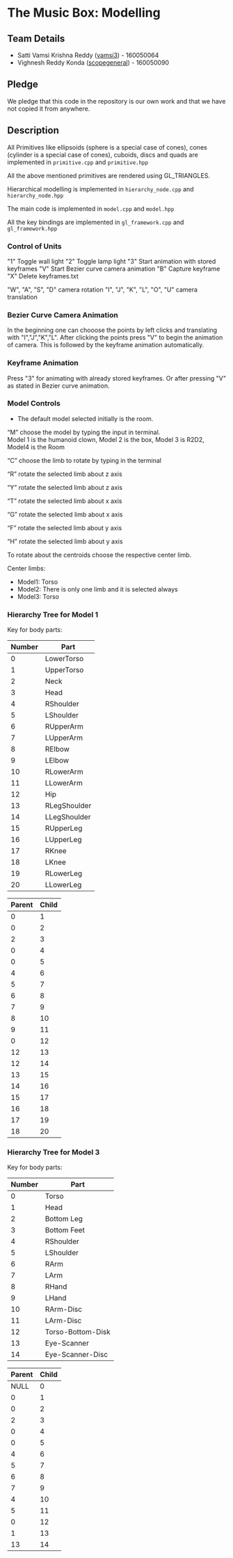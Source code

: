 # The Music Box: Modelling

## Team Details

* Satti Vamsi Krishna Reddy ([vamsi3](https://github.com/vamsi3)) - 160050064
* Vighnesh Reddy Konda ([scopegeneral](https://github.com/scopegeneral)) - 160050090

## Pledge

We pledge that this code in the repository is our own work and that we have not copied it from anywhere.

## Description

All Primitives like ellipsoids (sphere is a special case of cones), cones (cylinder is a special case of cones), cuboids, discs and quads are implemented in `primitive.cpp` and `primitive.hpp`

All the above mentioned primitives are rendered using GL_TRIANGLES.

Hierarchical modelling is implemented in `hierarchy_node.cpp` and `hierarchy_node.hpp`

The main code is implemented in `model.cpp` and `model.hpp`

All the key bindings are implemented in `gl_framework.cpp` and `gl_framework.hpp`



### Control of Units
"1" Toggle wall light
"2" Toggle lamp light
"3" Start animation with stored keyframes
"V" Start Bezier curve camera animation
"B" Capture keyframe
"X" Delete keyframes.txt

"W", "A", "S", "D" camera rotation
"I", "J", "K", "L", "O", "U" camera translation



### Bezier Curve Camera Animation

In the beginning one can chooose the points by left clicks and translating with "I","J","K","L". After clicking the points press "V" to begin the animation of camera. This is followed by the keyframe animation automatically.

### Keyframe Animation

Press "3" for animating with already stored keyframes. Or after pressing "V" as stated in Bezier curve animation.


### Model Controls

- The default model selected initially is the room.


“M”	choose the model by typing the input in terminal.	
​	Model 1 is the humanoid clown, Model 2 is the box, Model 3 is R2D2, Model4 is the Room

“C”	choose the limb to rotate by typing in the terminal

“R”	rotate the selected limb about z axis

“Y”	rotate the selected limb about z axis

“T”	rotate the selected limb about x axis

“G” 	rotate the selected limb about x axis

“F” 	rotate the selected limb about y axis

“H” 	rotate the selected limb about y axis
​	

To rotate about the centroids choose the respective center limb.

Center limbs:
 - Model1: Torso
 - Model2: There is only one limb and it is selected always
 - Model3: Torso

### Hierarchy Tree for Model 1


Key for body parts:

| Number | Part |
| ----- | ----- |
| 0 |	LowerTorso |
| 1 |	UpperTorso |
| 2 |	Neck |
| 3 |	Head |
| 4 | 	RShoulder |
| 5 |	LShoulder |
| 6 |	RUpperArm |
| 7 |	LUpperArm |
| 8 |	RElbow |
| 9 |	LElbow |
| 10 |	RLowerArm |
| 11 |	LLowerArm |
| 12 |	Hip |
| 13 |	RLegShoulder |
| 14 |	LLegShoulder |
| 15 |	RUpperLeg |
| 16 |	LUpperLeg |
| 17 |	RKnee |
| 18 |	LKnee |
| 19 |	RLowerLeg |
| 20 |	LLowerLeg |


| Parent | Child |
| ------ | ----- |
| 0 |		1 |
| 0 |		2 |
| 2 |		3 |
| 0 |		4 |
| 0 |		5 |
| 4 |		6 |
| 5 |		7 |
| 6 |		8 |
| 7 |		9 |
| 8 |		10 |
| 9 |		11 |
| 0 |		12 |
| 12 |		13 |
| 12 |		14 |
| 13 |		15 |
| 14 |		16 |
| 15 |		17 |
| 16 |		18 |
| 17 |		19 |
| 18 |		20 |

### Hierarchy Tree for Model 3


Key for body parts:

| Number | Part |
| ----- | ----- |
| 0 |	Torso |
| 1 |	Head |
| 2 |	Bottom Leg |
| 3 |	Bottom Feet |
| 4 | 	RShoulder |
| 5 |	LShoulder |
| 6 |	RArm |
| 7 |	LArm |
| 8 |	RHand |
| 9 |	LHand |
| 10 |	RArm-Disc |
| 11 |	LArm-Disc |
| 12 |	Torso-Bottom-Disk |
| 13 |	Eye-Scanner |
| 14 |	Eye-Scanner-Disc |


| Parent | Child |
| ------ | ----- |
| NULL  | 0 |
| 0  | 1 |
| 0  | 2 |
| 2  | 3 |
| 0  | 4 |
| 0  | 5 |
| 4  | 6 |
| 5  | 7 |
| 6  | 8 |
| 7  | 9 |
| 4  | 10 |
| 5  | 11 |
| 0  | 12 |
| 1  | 13 |
| 13  | 14 |


